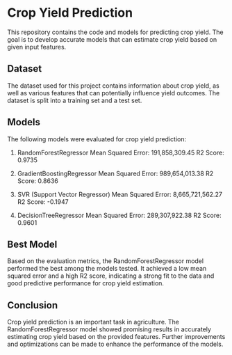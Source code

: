 
# Crop Yield Prediction

This repository contains the code and models for predicting crop yield.
The goal is to develop accurate models that can estimate crop yield based on given input features.

## Dataset

The dataset used for this project contains information about crop yield, as well as various features that 
can potentially influence yield outcomes. The dataset is split into a training set and a test set.

## Models
The following models were evaluated for crop yield prediction:

1. RandomForestRegressor
    Mean Squared Error: 191,858,309.45
    R2 Score: 0.9735

2. GradientBoostingRegressor
    Mean Squared Error: 989,654,013.38
    R2 Score: 0.8636

3. SVR (Support Vector Regressor)
    Mean Squared Error: 8,665,721,562.27
    R2 Score: -0.1947

4. DecisionTreeRegressor
    Mean Squared Error: 289,307,922.38
    R2 Score: 0.9601

  ## Best Model
   Based on the evaluation metrics, the RandomForestRegressor model performed the best among the models tested. It achieved a low mean squared error and a high R2 score,
    indicating a strong fit to the data and good predictive performance for crop yield estimation.

## Conclusion
   Crop yield prediction is an important task in agriculture. The RandomForestRegressor model showed promising results in accurately estimating crop yield based on the provided features.
   Further improvements and optimizations can be made to enhance the performance of the models.

